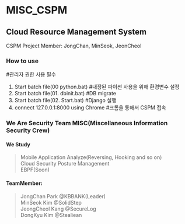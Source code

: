 # MISC_CSPM
## Cloud Resource Management System    
CSPM Project Member: JongChan, MinSeok, JeonCheol
### How to use  
#관리자 권한 사용 필수
1. Start batch file(00 python.bat) #내장된 파이썬 사용을 위해 환경변수 설정
2. Start batch file(01. dbinit.bat) #DB migrate
3. Start batch file(02. Start.bat) #Django 실행
4. connect 127.0.0.1:8000 using Chrome #크롬을 통해서 CSPM 접속



### We Are Security Team MISC(Miscellaneous Information Security Crew)  

#### We Study  
>Mobile Application Analyze(Reversing, Hooking and so on)  
>Cloud Security Posture Management  
>EBPF(Soon)

#### TeamMember:
>JongChan Park   @KBBANK(Leader)  
>MinSeok Kim     @SolidStep   
>JeongCheol Kang @SecureLog  
>DongKyu Kim     @Stealiean   

